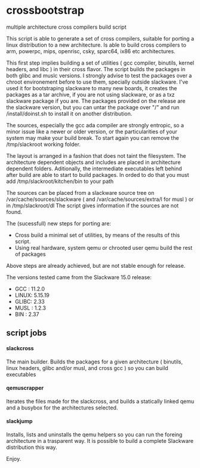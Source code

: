 # crossbootstrap
multiple architecture cross compilers build script

This script is able to generate a set of cross compilers, suitable for porting a linux distribution to a new architecture.
Is able to build cross compilers to arm, powerpc, mips, openrisc, csky, sparc64, ix86 etc architectures.

This first step implies building a set of utilities ( gcc compiler, binutils, kernel headers, and libc ) in their cross flavor.
The script builds the packages in both glibc and muslc versions.
I strongly advise to test the packages over a chroot environement before to use them, specially outside slackware.
I've used it for bootstraping slackware to many new boards, it creates the packages as a tar archive, if you are not using slackware, or as a txz slackware package if you are.
The packages provided on the release are the slackware version, but you can untar the package over "/" and run /install/doinst.sh to install it on another distribution.

The sources, especially the gcc ada compiler are strongly entropic, so a minor issue like a newer or older version, or the particularities of your system may make your build break.
To start again you can remove the /tmp/slackroot working folder.

The layout is arranged in a fashion that does not taint the filesystem. The architecture dependent objects and includes are placed in architecture dependent folders.
Aditionally, the intermediate executables left behind after build are able to start to build packages. In orded to do that you must add /tmp/slackroot/kitchen/bin to your path

The sources can be placed from a slackware source tree on /var/cache/sources/slackware ( and /var/cache/sources/extra/l for musl ) or in  /tmp/slackroot/dl
The script gives information if the sources are not found.

The (sucessfull) new steps for porting are:

+ Cross build a minimal set of utilities, by means of the results of this script.
+ Using real hardware, system qemu or chrooted user qemu build the rest of packages

Above steps are already achieved, but are not stable enough for release.

The versions tested came from the Slackware 15.0 release:

 - GCC  : 11.2.0
 - LINUX: 5.15.19
 - GLIBC: 2.33
 - MUSL : 1.2.3
 - BIN  : 2.37

## script jobs

  #### slackcross
  The main builder. Builds the packages for a given architecture ( binutils, linux headers, glibc and/or musl, and cross gcc ) so you can build executables
  
  #### qemuscrapper
  Iterates the files made for the slackcross, and builds a statically linked qemu and a busybox for the architectures selected.
  
  #### slackjump
  Installs, lists and uninstalls the qemu helpers so you can run the foreing architecture in a trasparent way. It is possible to build a complete Slackware distribution this way.
  

Enjoy.

